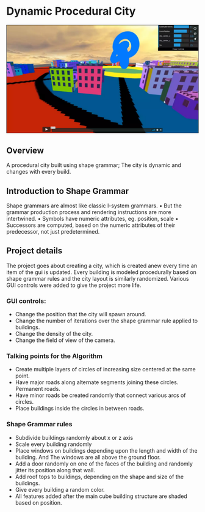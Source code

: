 # Dynamic Procedural City

[![](images/readme/ProceduralCity_vimeoLink.png)](https://vimeo.com/236271250)

## Overview

A procedural city built using shape grammar; The city is dynamic and changes with every build.

## Introduction to Shape Grammar

Shape grammars are almost like classic l-system grammars.
• But the grammar production process and rendering
instructions are more intertwined.
• Symbols have numeric attributes, eg. position, scale
• Successors are computed, based on the numeric
attributes of their predecessor, not just predetermined.

## Project details

The project goes about creating a city, which is created anew every time an item of the gui is updated.
Every building is modeled procedurally based on shape grammar rules and the city layout is similarly randomized.
Various GUI controls were added to give the project more life.

### GUI controls:
- Change the position that the city will spawn around.
- Change the number of iterations over the shape grammar rule applied to buildings.
- Change the density of the city.
- Change the field of view of the camera.

### Talking points for the Algorithm
- Create multiple layers of circles of increasing size centered at the same point.
- Have major roads along alternate segments joining these circles. Permanent roads.
- Have minor roads be created randomly that connect various arcs of circles.
- Place buildings inside the circles in between roads.

### Shape Grammar rules
- Subdivide buildings randomly about x or z axis
- Scale every building randomly
- Place windows on buildings depending upon the length and width of the building. And The windows are all above the ground floor.
- Add a door randomly on one of the faces of the building and randomly jitter its position along that wall.
- Add roof tops to buildings, depending on the shape and size of the buildings.
- Give every building a random color.
- All features added after the main cube building structure are shaded based on position.
